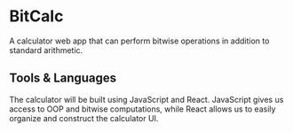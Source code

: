 # BitCalc
A calculator web app that can perform bitwise operations in addition to standard arithmetic.

## Tools & Languages
The calculator will be built using JavaScript and React. JavaScript gives us access to OOP and bitwise computations, while React allows us to easily organize and construct the calculator UI.
